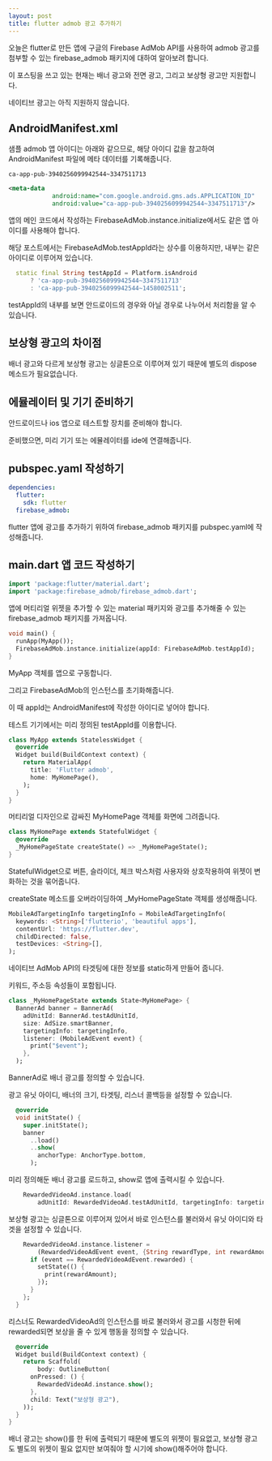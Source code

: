 ```yaml
---
layout: post
title: flutter admob 광고 추가하기
---
```


오늘은 flutter로 만든 앱에 구글의 Firebase AdMob API를 사용하여 admob 광고를 첨부할 수 있는 firebase_admob 패키지에 대하여 알아보려 합니다.

이 포스팅을 쓰고 있는 현재는 배너 광고와 전면 광고, 그리고 보상형 광고만 지원합니다.

네이티브 광고는 아직 지원하지 않습니다.

## AndroidManifest.xml

샘플 admob 앱 아이디는 아래와 같으므로, 해당 아이디 값을 참고하여 AndroidManifest 파일에 메타 데이터를 기록해줍니다.

```
ca-app-pub-3940256099942544~3347511713
```

```xml
<meta-data
            android:name="com.google.android.gms.ads.APPLICATION_ID"
            android:value="ca-app-pub-3940256099942544~3347511713"/>
```

앱의 메인 코드에서 작성하는 FirebaseAdMob.instance.initialize에서도 같은 앱 아이디를 사용해야 합니다.

해당 포스트에서는 FirebaseAdMob.testAppId라는 상수를 이용하지만, 내부는 같은 아이디로 이루어져 있습니다.

```dart
  static final String testAppId = Platform.isAndroid
      ? 'ca-app-pub-3940256099942544~3347511713'
      : 'ca-app-pub-3940256099942544~1458002511';
```

testAppId의 내부를 보면 안드로이드의 경우와 아닐 경우로 나누어서 처리함을 알 수 있습니다.

## 보상형 광고의 차이점

배너 광고와 다르게 보상형 광고는 싱글톤으로 이루어져 있기 때문에 별도의 dispose 메소드가 필요없습니다.

## 에뮬레이터 및 기기 준비하기

안드로이드나 ios 앱으로 테스트할 장치를 준비해야 합니다.

준비했으면, 미리 기기 또는 에뮬레이터를 ide에 연결해줍니다.

## pubspec.yaml 작성하기

```yaml
dependencies:
  flutter:
    sdk: flutter
  firebase_admob:
```

flutter 앱에 광고를 추가하기 위하여 firebase_admob 패키지를 pubspec.yaml에 작성해줍니다.

## main.dart 앱 코드 작성하기

```dart
import 'package:flutter/material.dart';
import 'package:firebase_admob/firebase_admob.dart';
```

앱에 머티리얼 위젯을 추가할 수 있는 material 패키지와 광고를 추가해줄 수 있는 firebase_admob 패키지를 가져옵니다.

```dart
void main() {
  runApp(MyApp());
  FirebaseAdMob.instance.initialize(appId: FirebaseAdMob.testAppId);
}
```

MyApp 객체를 앱으로 구동합니다.

그리고 FirebaseAdMob의 인스턴스를 초기화해줍니다.

이 때 appId는 AndroidManifest에 작성한 아이디로 넣어야 합니다.

테스트 기기에서는 미리 정의된 testAppId를 이용합니다.

```dart
class MyApp extends StatelessWidget {
  @override
  Widget build(BuildContext context) {
    return MaterialApp(
      title: 'Flutter admob',
      home: MyHomePage(),
    );
  }
}
```

머티리얼 디자인으로 감싸진 MyHomePage 객체를 화면에 그려줍니다.

```dart
class MyHomePage extends StatefulWidget {
  @override
  _MyHomePageState createState() => _MyHomePageState();
}
```

StatefulWidget으로 버튼, 슬라이더, 체크 박스처럼 사용자와 상호작용하여 위젯이 변화하는 것을 묶어줍니다.

createState 메소드를 오버라이딩하여 \_MyHomePageState 객체를 생성해줍니다.

```dart
MobileAdTargetingInfo targetingInfo = MobileAdTargetingInfo(
  keywords: <String>['flutterio', 'beautiful apps'],
  contentUrl: 'https://flutter.dev',
  childDirected: false,
  testDevices: <String>[],
);
```

네이티브 AdMob API의 타겟팅에 대한 정보를 static하게 만들어 줍니다.

키워드, 주소등 속성들이 포함됩니다.

```dart
class _MyHomePageState extends State<MyHomePage> {
  BannerAd banner = BannerAd(
    adUnitId: BannerAd.testAdUnitId,
    size: AdSize.smartBanner,
    targetingInfo: targetingInfo,
    listener: (MobileAdEvent event) {
      print("$event");
    },
  );
```

BannerAd로 배너 광고를 정의할 수 있습니다.

광고 유닛 아이디, 배너의 크기, 타겟팅, 리스너 콜백등을 설정할 수 있습니다.

```dart
  @override
  void initState() {
    super.initState();
    banner
      ..load()
      ..show(
        anchorType: AnchorType.bottom,
      );
```

미리 정의해둔 배너 광고를 로드하고, show로 앱에 출력시킬 수 있습니다.

```dart
    RewardedVideoAd.instance.load(
        adUnitId: RewardedVideoAd.testAdUnitId, targetingInfo: targetingInfo);
```

보상형 광고는 싱글톤으로 이루어져 있어서 바로 인스턴스를 불러와서 유닛 아이디와 타겟을 설정할 수 있습니다.

```dart
    RewardedVideoAd.instance.listener =
        (RewardedVideoAdEvent event, {String rewardType, int rewardAmount}) {
      if (event == RewardedVideoAdEvent.rewarded) {
        setState(() {
          print(rewardAmount);
        });
      }
    };
  }
```

리스너도 RewardedVideoAd의 인스턴스를 바로 불러와서 광고를 시청한 뒤에 rewarded되면 보상을 줄 수 있게 행동을 정의할 수 있습니다.

```dart
  @override
  Widget build(BuildContext context) {
    return Scaffold(
        body: OutlineButton(
      onPressed: () {
        RewardedVideoAd.instance.show();
      },
      child: Text("보상형 광고"),
    ));
  }
}
```

배너 광고는 show()를 한 뒤에 출력되기 때문에 별도의 위젯이 필요없고, 보상형 광고도 별도의 위젯이 필요 없지만 보여줘야 할 시기에 show()해주어야 합니다.
